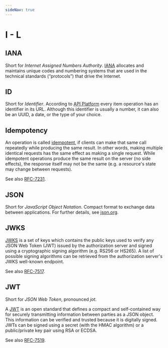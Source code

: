 ```yaml
---
sideNav: true
---
```


# I - L

## IANA

Short for _Internet Assigned Numbers Authority_.
[IANA](https://www.iana.org/) allocates and maintains unique codes and numbering systems that are used in the technical standards (“protocols”) that drive the Internet.

## ID

Short for _Identifier_.
According to [API Platform](https://api-platform.com/docs/core/identifiers/) every item operation has an identifier in its URL.
Although this identifier is usually a number, it can also be an UUID, a date, or the type of your choice.

## Idempotency

An operation is called [idempotent](https://www.restapitutorial.com/lessons/idempotency.html), if clients can make that same call repeatedly while producing the same result.
In other words, making multiple identical requests has the same effect as making a single request.
While idempotent operations produce the same result on the server (no side effects), the response itself may not be the same (e.g. a resource's state may change between requests).

See also [RFC-7231](https://tools.ietf.org/html/rfc7231#section-4.2.2).

## JSON

Short for _JavaScript Object Notation_.
Compact format to exchange data between applications.
For further details, see [json.org](https://www.json.org/json-en.html).

## JWKS

[JWKS](https://auth0.com/docs/tokens/concepts/jwks) is a set of keys which contains the public keys used to verify any JSON Web Token (JWT) issued by the authorization server and signed using a cryptographic signing algorithm (e.g. RS256 or HS265). A list of possible signing algorithms can be retrieved from the authorization server's JWKS well-known endpoint.

See also [RFC-7517](https://tools.ietf.org/html/rfc7517#page-5).

## JWT

Short for _JSON Web Token_, pronounced _jot_.

A [JWT](https://jwt.io/introduction/) is an open standard that defines a compact and self-contained way for securely transmitting information between parties as a JSON object.
This information can be verified and trusted because it is digitally signed.
JWTs can be signed using a secret (with the HMAC algorithm) or a public/private key pair using RSA or ECDSA.

See also [RFC-7519](https://tools.ietf.org/html/rfc7519#page-7).
